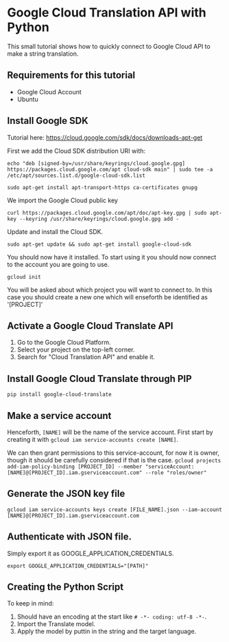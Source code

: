 # Google Cloud Translation API with Python

This small tutorial shows how to quickly connect to Google Cloud API to make a string translation.

## Requirements for this tutorial

* Google Cloud Account
* Ubuntu

## Install Google SDK

Tutorial here: <https://cloud.google.com/sdk/docs/downloads-apt-get>

First we add the Cloud SDK distribution URI with:


`echo "deb [signed-by=/usr/share/keyrings/cloud.google.gpg] https://packages.cloud.google.com/apt cloud-sdk main" | sudo tee -a /etc/apt/sources.list.d/google-cloud-sdk.list`

`sudo apt-get install apt-transport-https ca-certificates gnupg`

We import the Google Cloud public key

`curl https://packages.cloud.google.com/apt/doc/apt-key.gpg | sudo apt-key --keyring /usr/share/keyrings/cloud.google.gpg add -`

Update and install the Cloud SDK.

`sudo apt-get update && sudo apt-get install google-cloud-sdk`

You should now have it installed. To start using it you should now connect to the account you are going to use.

`gcloud init`

You will be asked about which project you will want to connect to. In this case you should create a new one which will enseforth be identified as '[PROJECT]'

## Activate a Google Cloud Translate API

1. Go to the Google Cloud Platform.
2. Select your project on the top-left corner.
2. Search for "Cloud Translation API" and enable it.

## Install Google Cloud Translate through PIP

`pip install google-cloud-translate`

## Make a service account

Henceforth, `[NAME]` will be the name of the service account.
First start by creating it with `gcloud iam service-accounts create [NAME]`.

We can then grant permissions to this service-account, for now it is owner, though it should be carefully considered if that is the case.
`gcloud projects add-iam-policy-binding [PROJECT_ID] --member "serviceAccount:[NAME]@[PROJECT_ID].iam.gserviceaccount.com" --role "roles/owner"`

## Generate the JSON key file

`gcloud iam service-accounts keys create [FILE_NAME].json --iam-account [NAME]@[PROJECT_ID].iam.gserviceaccount.com`

## Authenticate with JSON file.

Simply export it as GOOGLE_APPLICATION_CREDENTIALS.

`export GOOGLE_APPLICATION_CREDENTIALS="[PATH]"`

## Creating the Python Script

To keep in mind:

1. Should have an encoding at the start like `# -*- coding: utf-8 -*-`.
2. Import the Translate model.
3. Apply the model by puttin in the string and the target language.


